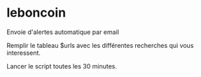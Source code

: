 leboncoin
=========

Envoie d'alertes automatique par email

Remplir le tableau $urls avec les différentes recherches qui vous interessent.

Lancer le script toutes les 30 minutes.
